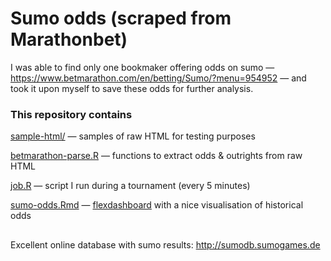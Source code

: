 # Sumo odds (scraped from Marathonbet)
I was able to find only one bookmaker offering odds on sumo — https://www.betmarathon.com/en/betting/Sumo/?menu=954952 — and took it upon myself to save these odds for further analysis.

### This repository contains
[sample-html/](sample-html) — samples of raw HTML for testing purposes

[betmarathon-parse.R](betmarathon-parse.R) — functions to extract odds & outrights from raw HTML

[job.R](job.R) — script I run during a tournament (every 5 minutes)

[sumo-odds.Rmd](sumo-odds.Rmd) — [flexdashboard](rmarkdown.rstudio.com/flexdashboard/) with a nice visualisation of historical odds

##
Excellent online database with sumo results: http://sumodb.sumogames.de
